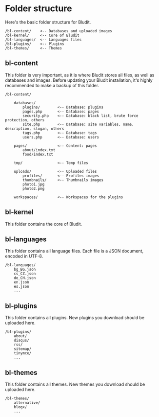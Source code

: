 # Folder structure
<!-- position: 2 -->

Here's the basic folder structure for Bludit.
```
/bl-content/	<-- Databases and uploaded images
/bl-kernel/		<-- Core of Bludit
/bl-languages/	<-- Languages files
/bl-plugins/	<-- Plugins
/bl-themes/		<-- Themes
```

## bl-content
This folder is very important, as it is where Bludit stores all files, as well as databases and images. Before updating your Bludit installation, it's highly recommended to make a backup of this folder.

```
/bl-content/

	databases/
		plugins/		<-- Database: plugins
		pages.php		<-- Database: pages
		security.php	<-- Database: black list, brute force protection, others
		site.php		<-- Database: site variables, name, description, slogan, others
		tags.php		<-- Database: tags
		users.php		<-- Database: users

	pages/				<-- Content: pages
		about/index.txt
		food/index.txt

	tmp/				<-- Temp files

	uploads/			<-- Uploaded files
		profiles/		<-- Profiles images
		thumbnails/		<-- Thumbnails images
		photo1.jpg
		photo2.png

	workspaces/			<-- Workspaces for the plugins
```

## bl-kernel
This folder contains the core of Bludit.

## bl-languages
This folder contains all language files. Each file is a JSON document, encoded in UTF-8.

```
/bl-languages/
	bg_BG.json
	cs_CZ.json
	de_CH.json
	en.json
	es.json
	...
```

## bl-plugins
This folder contains all plugins. New plugins you download should be uploaded here.

```
/bl-plugins/
	about/
	disqus/
	rss/
	sitemap/
	tinymce/
	...
```

## bl-themes
This folder contains all themes. New themes you download should be uploaded here.

```
/bl-themes/
	alternative/
	blogx/
	...
```
